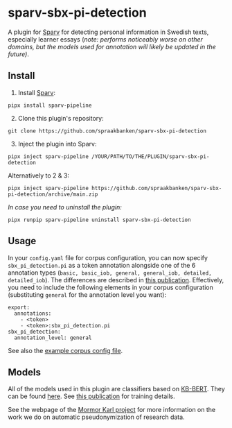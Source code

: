 # sparv-sbx-pi-detection  

A plugin for [Sparv](https://github.com/spraakbanken/sparv) for detecting personal information in Swedish texts, especially learner essays (_note: performs noticeably worse on other domains, but the models used for annotation will likely be updated in the future)_.  

## Install

1. Install [Sparv](https://github.com/spraakbanken/sparv):  
```
pipx install sparv-pipeline
```

2. Clone this plugin's repository:  
```
git clone https://github.com/spraakbanken/sparv-sbx-pi-detection
```

3. Inject the plugin into Sparv:  
```
pipx inject sparv-pipeline /YOUR/PATH/TO/THE/PLUGIN/sparv-sbx-pi-detection
```

Alternatively to 2 & 3:
```
pipx inject sparv-pipeline https://github.com/spraakbanken/sparv-sbx-pi-detection/archive/main.zip
```

_In case you need to uninstall the plugin:_  
```
pipx runpip sparv-pipeline uninstall sparv-sbx-pi-detection
```

## Usage

In your `config.yaml` file for corpus configuration, you can now specify `sbx_pi_detection.pi` as a token annotation alongside one of the 6 annotation types (`basic, basic_iob, general, general_iob, detailed, detailed_iob`). The differences are described in [this publication](https://aclanthology.org/2025.nodalida-1.70/). Effectively, you need to include the following elements in your corpus configuration (substituting `general` for the annotation level you want):  

```
export:
  annotations:
    - <token>
    - <token>:sbx_pi_detection.pi
sbx_pi_detection:
  annotation_level: general
```

See also the [example corpus config file](https://github.com/spraakbanken/sparv-sbx-pi-detection/blob/main/sbx_pi_detection/testkorpus/config.yaml).

## Models

All of the models used in this plugin are classifiers based on [KB-BERT](https://huggingface.co/KB/bert-base-swedish-cased). They can be found [here](https://huggingface.co/collections/Turtilla/pi-detection-and-labeling-6822fbc8fbccfc2527c019ba). See [this publication](https://aclanthology.org/2025.nodalida-1.70/) for training details.  

See the webpage of the [Mormor Karl project](https://mormor-karl.github.io/) for more information on the work we do on automatic pseudonymization of research data.
